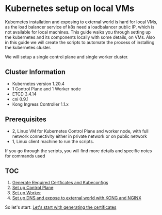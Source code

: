 # Kubernetes setup on local VMs
Kubernetes installation and exposing to external world is hard for local VMs, as the load balancer service of k8s need a loadbalancer public IP, which is not available for local machines. This guide walks you through setting up the kubernetes and its components locally with some details, on VMs. Also in this guide we will create the scripts to automate the process of installing the kubernetes cluster.

We will setup a single control plane and single worker cluster.

## Cluster Information
* Kubernetes version 1.20.4
* 1 Control Plane and 1 Worker node
* ETCD 3.4.14
* cni 0.9.1
* Kong Ingress Controller 1.1.x

## Prerequisites
* 2, Linux VM for Kubernetes Control Plane and worker node, with full network connectivity either in private network or on public network
* 1, Linux client machine to run the scripts.

If you go through the scripts, you will find more details and specific notes for commands used

## TOC
1. [Generate Required Certficates and Kubeconfigs](docs/01-generate-certificates.md)
2. [Set up Control Plane](docs/02-setup-control-plane.md)
3. [Set up Worker](docs/03-setup-worker.md)
4. [Set up DNS and expose to external world with KONG and NGINX](docs/04-setup-dns-and-expose-services.md)

So let's start: [Let's start with generating the certificates](docs/01-generate-certificates.md)

